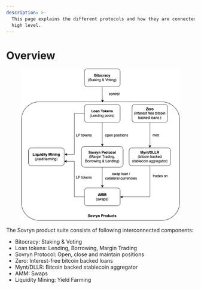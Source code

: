```yaml
---
description: >-
  This page explains the different protocols and how they are connected on a
  high level.
---
```


# Overview

<figure><img src="../.gitbook/assets/overview.drawio.png" alt=""><figcaption></figcaption></figure>

The Sovryn product suite consists of following interconnected components:

* Bitocracy: Staking & Voting
* Loan tokens: Lending, Borrowing, Margin Trading
* Sovryn Protocol: Open, close and maintain positions
* Zero: Interest-free bitcoin backed loans
* Mynt/DLLR: Bitcoin backed stablecoin aggregator
* AMM: Swaps
* Liquidity Mining: Yield Farming

